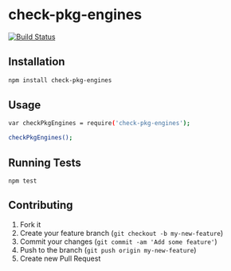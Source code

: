 # check-pkg-engines

>  

[![Build Status][travis_badge]][travis]

## Installation

```sh
npm install check-pkg-engines
```

## Usage

```sh
var checkPkgEngines = require('check-pkg-engines');

checkPkgEngines();
```

## Running Tests

`npm test`

## Contributing

1. Fork it
1. Create your feature branch (`git checkout -b my-new-feature`)
1. Commit your changes (`git commit -am 'Add some feature'`)
1. Push to the branch (`git push origin my-new-feature`)
1. Create new Pull Request

[travis]: https://travis-ci.org/marcioj/check-pkg-engines
[travis_badge]: https://api.travis-ci.org/marcioj/check-pkg-engines.svg?branch=master